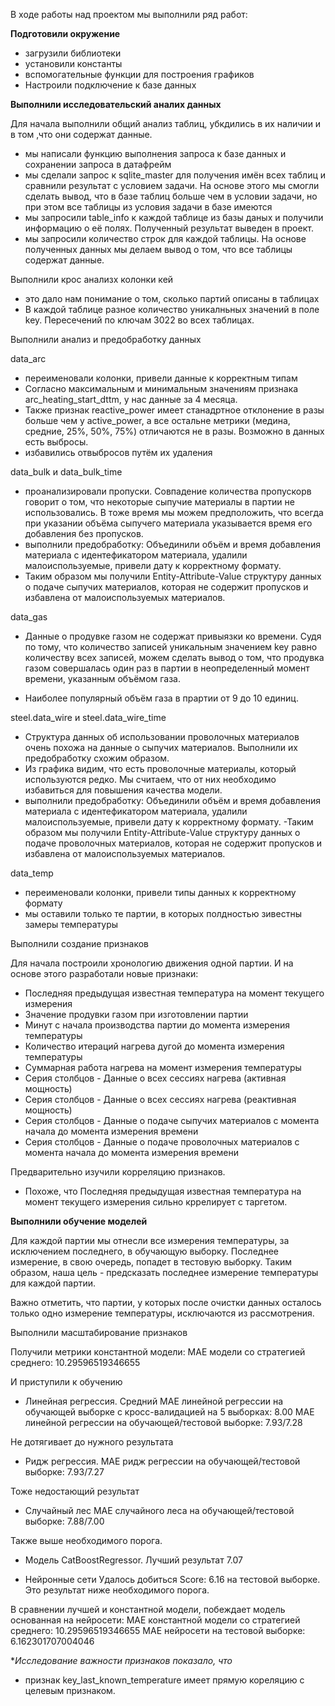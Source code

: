 В ходе работы над проектом мы выполнили ряд работ:

**Подготовили окружение**

- загрузили библиотеки
- установили константы
- вспомогательные функции для построения графиков 
- Настроили подключение к базе данных 

**Выполнили исследовательский аналих данных** 

Для начала выполнили общий анализ таблиц, убкдились в их наличии и в том ,что они содержат данные. 

- мы написали функцию выполнения запроса к базе данных и сохранении запроса в датафрейм
- мы сделали запрос к sqlite_master для получения имён всех таблиц и сравнили результат с условием задачи. На основе этого мы смогли сделать вывод, что в базе таблиц больше чем в условии задачи, но при этом все таблицы из условия задачи в базе имеются
- мы запросили table_info к каждой таблице из базы даных и получили информацию о её полях. Полученный результат выведен в проект.
- мы запросили количество строк для каждой таблицы. На основе полученных данных мы делаем вывод о том, что все таблицы содержат данные.

Выполнили крос анализх колонки кей

- это дало нам понимание о том, сколько партий описаны в таблицах
- В каждой таблице разное количество уникалньных значений в поле key. Пересечений по ключам 3022 во всех таблицах. 

Выполнили анализ и предобработку данных

data_arc

- переименовали колонки, привели данные к корректным типам
- Согласно максимальным и минимальным значениям признака arc_heating_start_dttm, у нас данные за 4 месяца.
- Также признак reactive_power имеет станадртное отклонение в разы больше чем у active_power, а все остальне метрики (медина, средние, 25%, 50%, 75%) отличаются не в разы. Возможно в данных есть выбросы.
- избавились отвыбросов путём их удаления

data_bulk и data_bulk_time

- проанализировали пропуски. Совпадение количества пропускорв говорит о том, что некоторые сыпучие материалы в партии не использовались. В тоже время мы можем предположить, что всегда при указании объёма сыпучего материала указывается время его добавления без пропусков.
- выполнили предобработку: Объединили объём и время добавления материала с идентефикатором материала, удалили малоиспользуемые, привели дату к корректному формату. 
- Таким образом мы получили Entity-Attribute-Value структуру данных о подаче сыпучих материалов, которая не содержит пропусков и избавлена от малоиспользуемых материалов.

data_gas

- Данные о продувке газом не содержат привыязки ко времени. Судя по тому, что количество записей уникальным значением key равно количеству всех записей, можем сделать вывод о том, что продувка газом совершалась один раз в партии в неопределенный момент времени, указанным объёмом газа.

- Наиболее популярный объём газа в прартии от 9 до 10 единиц.

steel.data_wire и steel.data_wire_time

- Структура данных об использовании проволочных материалов очень похожа на данные о сыпучих материалов. Выполнили их предобработку схожим образом.
- Из графика видим, что есть проволочные материалы, который используются редко. Мы считаем, что от них необходимо избавиться для повышения качества модели.
- выполнили предобработку: Объединили объём и время добавления материала с идентефикатором материала, удалили малоиспользуемые, привели дату к корректному формату.
-Таким образом мы получили Entity-Attribute-Value структуру данных о подаче проволочных материалов, которая не содержит пропусков и избавлена от малоиспользуемых материалов.

data_temp

- переименовали колонки, привели типы данных к корректному формату
- мы оставили только те партии, в которых полдностью зивестны замеры температуры

Выполнили создание признаков

Для начала построили хронологию движения одной партии. И на основе этого разработали новые признаки: 

- Последняя предыдущая известная температура на момент текущего измерения
- Значение продувки газом при изготовлении партии
- Минут с начала производства партии до момента измерения температуры
- Количество итераций нагрева дугой до момента измерения температуры
- Суммарная работа нагрева на момент измерения температуры
- Серия столбцов - Данные о всех сессиях нагрева (активная мощность)
- Серия столбцов - Данные о всех сессиях нагрева (реактивная мощность)
- Серия столбцов - Данные о подаче сыпучих материалов с момента начала до момента измерения времени
- Серия столбцов - Данные о подаче проволочных материалов с момента начала до момента измерения времени

Предварительно изучили корреляцию признаков. 
- Похоже, что Последняя предыдущая известная температура на момент текущего измерения сильно кррелирует с таргетом. 

**Выполнили обучение моделей**

Для каждой партии мы отнесли все измерения температуры, за исключением последнего, в обучающую выборку. Последнее измерение, в свою очередь, попадет в тестовую выборку. Таким образом, наша цель - предсказать последнее измерение температуры для каждой партии.

Важно отметить, что партии, у которых после очистки данных осталось только одно измерение температуры, исключаются из рассмотрения.

Выполнили масштабирование признаков

Получили метрики константной модели: MAE модели со стратегией среднего: 10.29596519346655

И приступили к обучению

- Линейная регрессия. 
Средний MAE линейной регрессии на обучающей выборке с кросс-валидацией на 5 выборках: 8.00
MAE линейной регрессии на обучающей/тестовой выборке: 7.93/7.28

Не дотягивает до нужного результата

- Ридж регрессия. 
MAE ридж регрессии на обучающей/тестовой выборке: 7.93/7.27

Тоже недостающий результат

- Случайный лес
MAE случайного леса на обучающей/тестовой выборке: 7.88/7.00

Также выше необходимого порога. 

- Модель CatBoostRegressor. Лучший результат 7.07

- Нейронные сети
Удалось добиться Score: 6.16 на тестовой выборке. 
Это результат ниже необходимого порога. 

В сравнении лучшей и константной модели, побеждает модель основанная на нейросети: 
MAE константной модели со стратегией среднего: 10.29596519346655
MAE нейросети на тестовой выборке:  6.162301707004046

**Исследование важности признаков показало, что* 

- признак key_last_known_temperature имеет прямую кореляцию с целевым признаком.
